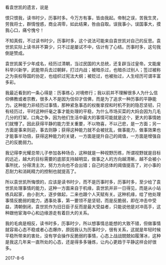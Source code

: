 看袁世凯的遗言，说是

恨只恨我，读书时少，历事时多。今万方有事，皆由我起。帝制之误，苦我生灵，劳我将士，群情惶惑，商业凋零，如此结果，咎由自取。误我事小，误国事大，摸我心口，痛兮愧兮！

不知真假，不过读书时少，历事时多，这个说法可能来自袁世凯对自己的反思。袁世凯实际上读书并不算少，只不过是屡试不中，估计有了心结。历事时多，这句我倒是赞成。

袁世凯属于少年成名，经历过清朝，当过民国的大总统，还复辟当过皇帝。文能废科举兴新学，武能带兵去过朝鲜，打过内战；被暗杀过，也暗杀过别人；签过被称之为丧权辱国的协定，也组织过宪法大纲；被贬过，也被抬过，人生经历可谓丰富多彩。

我最近看到的一条心得是：历事练心 对境修行；我以前并不理解很多人为什么信仰佛教或者宗教，很多人不是因为信仰才信佛，而是为了追求一种历事的平静能力。这种能力非经历过事情，那种紧急事态的权衡拿捏和时机不到的隐忍坚韧，只有经历过，平时这种纤毫之事才能处理的平稳，为什么市场买菜的大妈会因为几毛几分的打架，口角之争，因为他们生活中最大的事情可能就是这个，更大的事情她们就懵了。因此获得平静的能力至关重要，不以物喜，不以己悲，是一方面；另一方面是事来则迎，事去则静；获得这种能力就不会被扰乱，做事能力，做事效果也才能事半功倍，获得这种能力的关键，一方面是提升自己的阈值，一方面是增强自己的反脆弱力。

我记得李光耀总带儿子参加各种场合，这种就是一种视野历练，所谓视野就是目标的远近，越大的目标需要的底部支持越明显，做事之人的方向越清晰，越不会被小事所扰，分得清主次，努力方向也不会出错；自己的总体的阈值提高了，对小事的忍耐力和消耗精力的控制也就提高了。

所以袁世凯所悔恨的，应该是读书时少，而不是历事时多，历事时多，至少给了袁世凯处理事情的能力，这种一方面来自于机缘，袁世凯并非一日得见，而是从小站练兵起家，由小到大，逐步做起，二来也跟个人天赋有关。这种机缘，给了他处理事情反脆弱的能力，遇事处事，第一要领不是坚韧，而是反脆弱，即在冲击中受益，清朝倒闭，袁世凯作为旧日臣子反而是最大受益者，只能说他是对冲高手，这种跟他宦海中心和边缘游走有着巨大的关系。

我的毛病是相反，读书时多，历事时少，所以想事情总能想的大致不错，但做事情就容易心态不稳或者心态爆炸，原因我认为历事时少，很有关系，这就是年轻时候平稳所带来的害处，没有学会操作反脆弱的事情，心态上战战兢兢如履薄冰，这种是我这几年来一直所处的心态，还是得多多锤炼，让内心更趋于平静这样会好很多。

2017-8-6